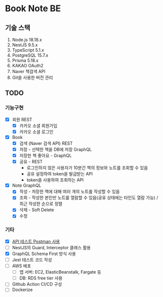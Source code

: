 # Book Note BE

## 기술 스택

1. Node.js 18.18.x
2. NestJS 9.5.x
3. TypeScript 5.1.x
4. PostgreSQL 15.7.x
5. Prisma 5.18.x
6. KAKAO OAuth2
7. Naver 책검색 API
8. Git을 사용한 버전 관리

## TODO

### 기능구현

- [x] 회원 REST
  - [x] 카카오 소셜 회원가입
  - [x] 카카오 소셜 로그인
- [x] Book
  - [x] 검색 (Naver 검색 API) REST
  - [x] 저장 - 선택한 책을 DB에 저장 GraphQL
  - [x] 저장한 책 좋아요 - GraphQL
  - [x] 공유 - REST
    - 로그인하지 않은 사용자가 10분간 책의 정보와 노트를 조회할 수 있음
    - 공유 설정하여 token을 발급받는 API
    - token을 사용하여 조회하는 API
- [x] Note GraphQL
  - [x] 작성 - 저장한 책에 대해 여러 개의 노트를 작성할 수 있음
  - [x] 조회 - 작성한 본인만 노트를 열람할 수 있음(공유 상태에는 타인도 열람 가능) / 최근 작성한 순으로 정렬
  - [x] 삭제 - Soft Delete
  - [x] 수정

### 기타

- [x] [API 테스트 Postman 사용](https://www.postman.com/lunar-crescent-491034/book-note/collection/xitymnj/api-documentation)
- [ ] NestJS의 Guard, Interceptor 클래스 활용
- [x] GraphQL Schema First 방식 사용
- [ ] Jest 테스트 코드 작성
- [ ] AWS 배포
  - [ ] 앱 서버: EC2, ElasticBeanstalk, Fargate 등
  - [ ] DB: RDS free tier 사용
- [ ] Github Action CI/CD 구성
- [ ] Dockerize
